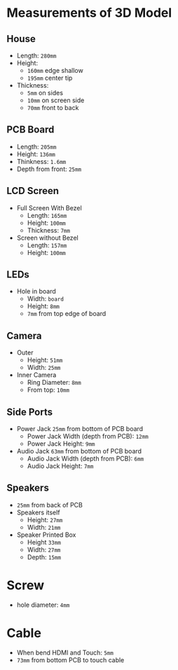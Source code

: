 # Measurements of 3D Model

## House

- Length: `280mm`
- Height:
  - `160mm` edge shallow
  - `195mm` center tip
- Thickness:
  - `5mm` on sides
  - `10mm` on screen side
  - `70mm` front to back

## PCB Board

- Length: `205mm`
- Height: `136mm`
- Thinkness: `1.6mm`
- Depth from front: `25mm`
  
## LCD Screen

- Full Screen With Bezel
  - Length: `165mm`
  - Height: `100mm`
  - Thickness: `7mm`
- Screen without Bezel
  - Length: `157mm`
  - Height: `100mm`
  
## LEDs
- Hole in board
  - Width: `board`
  - Height: `8mm`
  - `7mm` from top edge of board
  
## Camera

- Outer
  - Height: `51mm`
  - Width: `25mm`
- Inner Camera
  - Ring Diameter: `8mm`
  - From top: `10mm`
 
## Side Ports
 
- Power Jack `25mm` from bottom of PCB board
  - Power Jack Width (depth from PCB): `12mm`
  - Power Jack Height: `9mm`
- Audio Jack `63mm` from bottom of PCB board
  - Audio Jack Width (depth from PCB): `6mm`
  - Audio Jack Height: `7mm`
## Speakers

- `25mm` from back of PCB
- Speakers itself
  - Height: `27mm`
  - Width: `21mm`
- Speaker Printed Box
  - Height `33mm`
  - Width: `27mm`
  - Depth: `15mm`

# Screw

- hole diameter: `4mm`

# Cable

- When bend HDMI and Touch: `5mm`
- `73mm` from bottom PCB to touch cable
